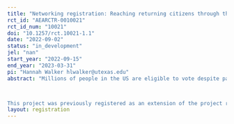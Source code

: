 ```yaml
---
title: "Networking registration: Reaching returning citizens through their loved ones"
rct_id: "AEARCTR-0010021"
rct_id_num: "10021"
doi: "10.1257/rct.10021-1.1"
date: "2022-09-02"
status: "in_development"
jel: "nan"
start_year: "2022-09-15"
end_year: "2023-03-31"
pi: "Hannah Walker hlwalker@utexas.edu"
abstract: "Millions of people in the US are eligible to vote despite past felony convictions, but their voter participation rates are extraordinarily low. In this experiment we propose to identify individuals who have felony convictions but who are nevertheless eligible to vote through administrative records of criminal legal involvement together with voter registration records. We will then work with a commercial data vendor to obtain address information for these individuals. We will further use that address information together with voter registration files to find other individuals living in the same household as the focal individual who is justice impacted. We will therefore have a set of individuals who are justice impacted, eligible to vote and unregistered; and a set of individuals who are not justice impacted, who live at the same address as the justice impacted person, and who are registered to vote. We will then randomize individuals into one of three groups: justice impacted individuals who will personally receive a mailer prompting them to register; justice impacted people who will not receive a mailer, but whose house mate will receive a mailer encouraging them to help their justice impacted loved one register; and a control group. In this way, we will evaluate the effectiveness of enlisting network members in the process of registering and turning out justice impacted people.

This project was previously registered as an extension of the project registered under this AEA number: AEARCTR-0004574 and under this OSF project: osf.io/xq8eh; we have determined that the network approach is deserving of its own project registration. Further details for the new project can be found here: osf.io/x6ahe"
layout: registration
---
```


